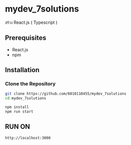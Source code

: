 # mydev_7solutions

สร้าง React.js ( Typescript )

## Prerequisites

- React.js
- npm

## Installation

### Clone the Repository

```bash
git clone https://github.com/6010110455/mydev_7solutions
cd mydev_7solutions

npm install
npm run start
```

## RUN ON
`http://localhost:3000`
